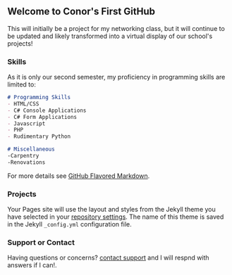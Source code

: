 ## Welcome to Conor's First GitHub

This will initially be a project for my networking class, but it will continue to be updated and likely transformed into a virtual display of our school's projects!

### Skills

As it is only our second semester, my proficiency in programming skills are limited to:

```markdown
# Programming Skills
- HTML/CSS
- C# Console Applications
- C# Form Applications
- Javascript
- PHP
- Rudimentary Python

# Miscellaneous
-Carpentry
-Renovations
```




For more details see [GitHub Flavored Markdown](https://guides.github.com/features/mastering-markdown/).

### Projects

Your Pages site will use the layout and styles from the Jekyll theme you have selected in your [repository settings](https://github.com/conshea/flashy-template/settings). The name of this theme is saved in the Jekyll `_config.yml` configuration file.

### Support or Contact
Having questions or concerns?  [contact support](https://github.com/conshea) and I will respnd with answers if I can!.
